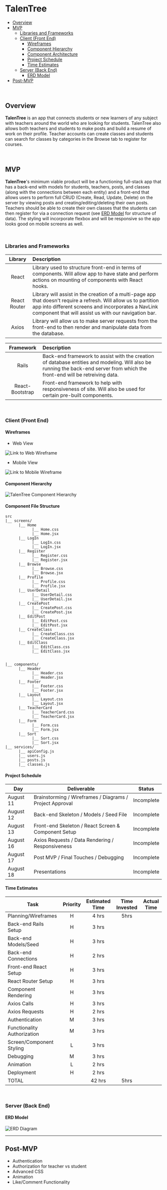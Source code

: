 # TalenTree

- [Overview](#overview)
- [MVP](#mvp)
  - [Libraries and Frameworks](#libraries-and-frameworks)
  - [Client (Front End)](#client-front-end)
    - [Wireframes](#wireframes)
    - [Component Hierarchy](#component-hierarchy)
    - [Component Architecture](#component-architecture)
    - [Project Schedule](#project-schedule)
    - [Time Estimates](#time-estimates)
  - [Server (Back End)](#server-back-end)
    - [ERD Model](#erd-model)
- [Post-MVP](#post-mvp)

<br>

## Overview

**TalenTree** is an app that connects students or new learners of any subject with teachers around the world who are looking for students. TalenTree also allows both teachers and students to make posts and build a resume of work on their profile. Teacher accounts can create classes and students can search for classes by categories in the Browse tab to register for courses.

<br>

## MVP

**TalenTree**'s minimum viable product will be a functioning full-stack app that has a back-end with models for students, teachers, posts, and classes (along with the connections between each entity) and a front-end that allows users to perform full CRUD (Create, Read, Update, Delete) on the server by viewing posts and creating/editing/deleting their own posts. Teachers should be able to create their own classes that the students can then register for via a connection request (see [ERD Model](#erd-model) for structure of data). The styling will incorporate flexbox and will be responsive so the app looks good on mobile screens as well.

<br>

### Libraries and Frameworks

|   Library    | Description                                                                                                                                                                                                                     |
| :----------: | :------------------------------------------------------------------------------------------------------------------------------------------------------------------------------------------------------------------------------ |
|    React     | Library used to structure front-end in terms of components. Will allow app to have state and perform actions on mounting of components with React hooks.                                                                        |
| React Router | Library will assist in the creation of a multi-page app that doesn't require a refresh. Will allow us to partition app into different screens and incorporates a NavLink component that will assist us with our navigation bar. |
|    Axios     | Library will allow us to make server requests from the front-end to then render and manipulate data from the database.                                                                                                          |

|    Framework    | Description                                                                                                                                                                  |
| :-------------: | :--------------------------------------------------------------------------------------------------------------------------------------------------------------------------- |
|      Rails      | Back-end framework to assist with the creation of database entities and modeling. Will also be running the back-end server from which the front-end will be retreiving data. |
| React-Bootstrap | Front-end framework to help with responsiveness of site. Will also be used for certain pre-built components.                                                                 |

<br>

### Client (Front End)

#### Wireframes

- Web View

![Link to Web Wireframe](https://res.cloudinary.com/dszox5xnw/image/upload/v1628780513/TalenTree/talentree-web-wireframes_defhu5.png)

- Mobile View

![Link to Mobile Wireframe](https://res.cloudinary.com/dszox5xnw/image/upload/v1628780514/TalenTree/talentree-mobile-wireframes_xvccvc.png)

#### Component Hierarchy

![TalenTree Component Hierarchy](https://res.cloudinary.com/dszox5xnw/image/upload/v1628713362/TalenTree/talentree-component-hierarchy_vvaffb.png)

#### Component File Structure

```structure
src
|__ screens/
      |__ Home
            |__ Home.css
            |__ Home.jsx
      |__ LogIn
            |__ LogIn.css
            |__ LogIn.jsx
      |__ Register
            |__ Register.css
            |__ Register.jsx
      |__ Browse
            |__ Browse.css
            |__ Browse.jsx
      |__ Profile
            |__ Profile.css
            |__ Profile.jsx
      |__ UserDetail
            |__ UserDetail.css
            |__ UserDetail.jsx
      |__ CreatePost
            |__ CreatePost.css
            |__ CreatePost.jsx
      |__ EditPost
            |__ EditPost.css
            |__ EditPost.jsx
      |__ CreateClass
            |__ CreateClass.css
            |__ CreateClass.jsx
      |__ EditClass
            |__ EditClass.css
            |__ EditClass.jsx


|__ components/
      |__ Header
            |__ Header.css
            |__ Header.jsx
      |__ Footer
            |__ Footer.css
            |__ Footer.jsx
      |__ Layout
            |__ Layout.css
            |__ Layout.jsx
      |__ TeacherCard
            |__ TeacherCard.css
            |__ TeacherCard.jsx
      |__ Form
            |__ Form.css
            |__ Form.jsx
      |__ Sort
            |__ Sort.css
            |__ Sort.jsx
|__ services/
      |__ apiConfig.js
      |__ users.js
      |__ posts.js
      |__ classes.js

```

#### Project Schedule

| Day       | Deliverable                                              | Status     |
| --------- | -------------------------------------------------------- | ---------- |
| August 11 | Brainstorming / Wireframes / Diagrams / Project Approval | Incomplete |
| August 12 | Back-end Skeleton / Models / Seed File                   | Incomplete |
| August 13 | Front-end Skeleton / React Screen & Component Setup      | Incomplete |
| August 16 | Axios Requests / Data Rendering / Responsiveness         | Incomplete |
| August 17 | Post MVP / Final Touches / Debugging                     | Incomplete |
| August 18 | Presentations                                            | Incomplete |

#### Time Estimates

| Task                        | Priority | Estimated Time | Time Invested | Actual Time |
| --------------------------- | :------: | :------------: | :-----------: | :---------: |
| Planning/Wireframes         |    H     |     4 hrs      |     5hrs      |             |
| Back-end Rails Setup        |    H     |     3 hrs      |               |             |
| Back-end Models/Seed        |    H     |     3 hrs      |               |             |
| Back-end Connections        |    H     |     2 hrs      |               |             |
| Front-end React Setup       |    H     |     3 hrs      |               |             |
| React Router Setup          |    H     |     3 hrs      |               |             |
| Component Rendering         |    H     |     3 hrs      |               |             |
| Axios Calls                 |    H     |     3 hrs      |               |             |
| Axios Requests              |    H     |     2 hrs      |               |             |
| Authentication              |    M     |     3 hrs      |               |             |
| Functionality Authorization |    M     |     3 hrs      |               |             |
| Screen/Component Styling    |    L     |     3 hrs      |               |             |
| Debugging                   |    M     |     3 hrs      |               |             |
| Animation                   |    L     |     2 hrs      |               |             |
| Deployment                  |    H     |     2 hrs      |               |             |
| TOTAL                       |          |     42 hrs     |     5hrs      |             |

<br>

### Server (Back End)

#### ERD Model

![ERD Diagram](https://res.cloudinary.com/dszox5xnw/image/upload/v1628775907/TalenTree/talentree_lmgypa.png)
<br>

---

## Post-MVP

- Authentication
- Authorization for teacher vs student
- Advanced CSS
- Animation
- Like/Comment Functionality
